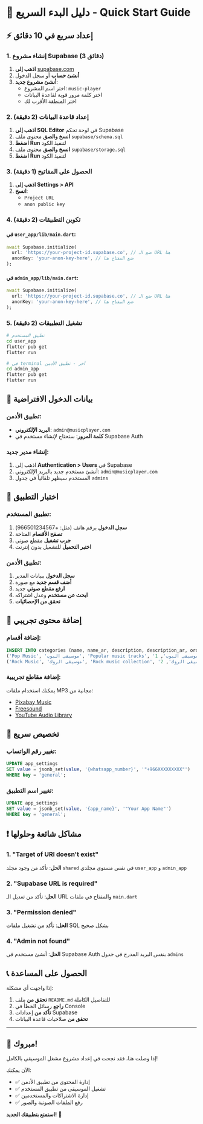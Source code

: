 # 🚀 دليل البدء السريع - Quick Start Guide

## ⚡ إعداد سريع في 10 دقائق

### 1. إنشاء مشروع Supabase (3 دقائق)

1. **اذهب إلى** [supabase.com](https://supabase.com)
2. **أنشئ حساب** أو سجل الدخول
3. **أنشئ مشروع جديد**:
   - اختر اسم المشروع: `music-player`
   - اختر كلمة مرور قوية لقاعدة البيانات
   - اختر المنطقة الأقرب لك

### 2. إعداد قاعدة البيانات (2 دقيقة)

1. **اذهب إلى SQL Editor** في لوحة تحكم Supabase
2. **انسخ والصق** محتوى ملف `supabase/schema.sql`
3. **اضغط Run** لتنفيذ الكود
4. **انسخ والصق** محتوى ملف `supabase/storage.sql`
5. **اضغط Run** لتنفيذ الكود

### 3. الحصول على المفاتيح (1 دقيقة)

1. **اذهب إلى Settings > API**
2. **انسخ**:
   - `Project URL`
   - `anon public key`

### 4. تكوين التطبيقات (2 دقيقة)

#### في `user_app/lib/main.dart`:
```dart
await Supabase.initialize(
  url: 'https://your-project-id.supabase.co', // ضع الـ URL هنا
  anonKey: 'your-anon-key-here', // ضع المفتاح هنا
);
```

#### في `admin_app/lib/main.dart`:
```dart
await Supabase.initialize(
  url: 'https://your-project-id.supabase.co', // ضع الـ URL هنا
  anonKey: 'your-anon-key-here', // ضع المفتاح هنا
);
```

### 5. تشغيل التطبيقات (2 دقيقة)

```bash
# تطبيق المستخدم
cd user_app
flutter pub get
flutter run

# في terminal آخر - تطبيق الأدمن
cd admin_app
flutter pub get
flutter run
```

## 🔑 بيانات الدخول الافتراضية

### تطبيق الأدمن:
- **البريد الإلكتروني**: `admin@musicplayer.com`
- **كلمة المرور**: ستحتاج لإنشاء مستخدم في Supabase Auth

### إنشاء مدير جديد:
1. اذهب إلى **Authentication > Users** في Supabase
2. أنشئ مستخدم جديد بالبريد الإلكتروني: `admin@musicplayer.com`
3. المستخدم سيظهر تلقائياً في جدول `admins`

## 📱 اختبار التطبيق

### تطبيق المستخدم:
1. **سجل الدخول** برقم هاتف (مثل: +966501234567)
2. **تصفح الأقسام** المتاحة
3. **جرب تشغيل** مقطع صوتي
4. **اختبر التحميل** للتشغيل بدون إنترنت

### تطبيق الأدمن:
1. **سجل الدخول** ببيانات المدير
2. **أضف قسم جديد** مع صورة
3. **ارفع مقطع صوتي** جديد
4. **ابحث عن مستخدم** وعدل اشتراكه
5. **تحقق من الإحصائيات**

## 🎵 إضافة محتوى تجريبي

### إضافة أقسام:
```sql
INSERT INTO categories (name, name_ar, description, description_ar, order_index) VALUES 
('Pop Music', 'موسيقى البوب', 'Popular music tracks', 'مقاطع موسيقى البوب', 1),
('Rock Music', 'موسيقى الروك', 'Rock music collection', 'مجموعة موسيقى الروك', 2);
```

### إضافة مقاطع تجريبية:
يمكنك استخدام ملفات MP3 مجانية من:
- [Pixabay Music](https://pixabay.com/music/)
- [Freesound](https://freesound.org/)
- [YouTube Audio Library](https://www.youtube.com/audiolibrary)

## 🔧 تخصيص سريع

### تغيير رقم الواتساب:
```sql
UPDATE app_settings 
SET value = jsonb_set(value, '{whatsapp_number}', '"+966XXXXXXXXX"')
WHERE key = 'general';
```

### تغيير اسم التطبيق:
```sql
UPDATE app_settings 
SET value = jsonb_set(value, '{app_name}', '"Your App Name"')
WHERE key = 'general';
```

## ❗ مشاكل شائعة وحلولها

### 1. "Target of URI doesn't exist"
**الحل**: تأكد من وجود مجلد `shared` في نفس مستوى مجلدي `user_app` و `admin_app`

### 2. "Supabase URL is required"
**الحل**: تأكد من تعديل الـ URL والمفتاح في ملفات `main.dart`

### 3. "Permission denied"
**الحل**: تأكد من تشغيل ملفات SQL بشكل صحيح

### 4. "Admin not found"
**الحل**: أنشئ مستخدم في Supabase Auth بنفس البريد المدرج في جدول `admins`

## 📞 الحصول على المساعدة

إذا واجهت أي مشكلة:
1. **تحقق من** ملف `README.md` للتفاصيل الكاملة
2. **راجع** رسائل الخطأ في Console
3. **تأكد من** إعدادات Supabase
4. **تحقق من** صلاحيات قاعدة البيانات

---

## 🎉 مبروك!

إذا وصلت هنا، فقد نجحت في إعداد مشروع مشغل الموسيقى بالكامل! 

الآن يمكنك:
- ✅ إدارة المحتوى من تطبيق الأدمن
- ✅ تشغيل الموسيقى من تطبيق المستخدم
- ✅ إدارة الاشتراكات والمستخدمين
- ✅ رفع الملفات الصوتية والصور

**استمتع بتطبيقك الجديد!** 🎵
